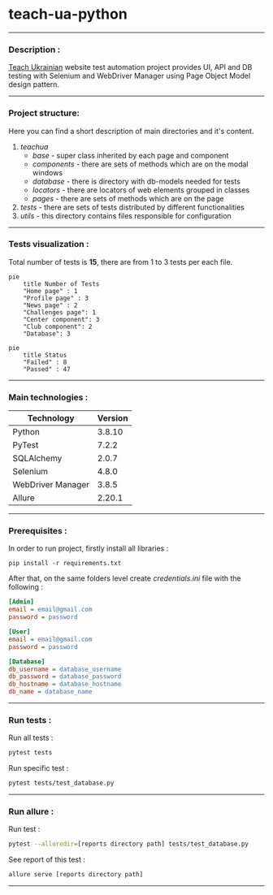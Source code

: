 # teach-ua-python
- - -
### Description :
[Teach Ukrainian](https://speak-ukrainian.org.ua/dev/) website test automation project provides UI, API and DB testing
with Selenium and WebDriver Manager using Page Object Model design pattern.
- - -
### Project structure:
Here you can find a short description of main directories and it's content.
1. *teachua*
    - *base* - super class inherited by each page and component
    - *components* - there are sets of methods which are on the modal windows
    - *database* - there is directory with db-models needed for tests
    - *locators* - there are locators of web elements grouped in classes 
    - *pages* - there are sets of methods which are on the page
2. *tests* - there are sets of tests distributed by different functionalities
3. *utils* - this directory contains files responsible for configuration
- - -
### Tests visualization :
Total number of tests is **15**, there are from 1 to 3 tests per each file.
```mermaid
pie
    title Number of Tests
    "Home page" : 1
    "Profile page" : 3
    "News page" : 2
    "Challenges page": 1
    "Center component": 3
    "Club component": 2
    "Database": 3
```
```mermaid
pie
    title Status
    "Failed" : 8
    "Passed" : 47
```
- - -
### Main technologies :
|Technology       |Version|
|-----------------|-------|
|Python           |3.8.10 |
|PyTest           |7.2.2  |
|SQLAlchemy       |2.0.7  |
|Selenium         |4.8.0  |
|WebDriver Manager|3.8.5  |
|Allure           |2.20.1 |
- - -
### Prerequisites :
In order to run project, firstly install all libraries :
```
pip install -r requirements.txt
```
After that, on the same folders level create *credentials.ini* file with the following :
```ini
[Admin]
email = email@gmail.com
password = password

[User]
email = email@gmail.com
password = password

[Database]
db_username = database_username
db_password = database_password
db_hostname = database_hostname
db_name = database_name
```
- - -
### Run tests :
Run all tests :
```sh
pytest tests
```
Run specific test :
```sh
pytest tests/test_database.py
```
- - -
### Run allure :
Run test :
```sh
pytest --alluredir=[reports directory path] tests/test_database.py
```
See report of this test :
```sh
allure serve [reports directory path]
```
- - -